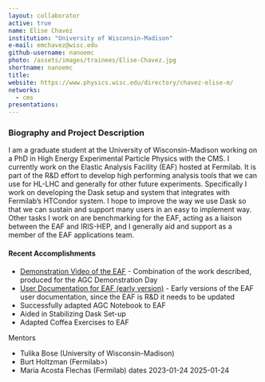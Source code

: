 ```yaml
---
layout: collaborator
active: true
name: Elise Chavez
institution: "University of Wisconsin-Madison"
e-mail: emchavez@wisc.edu
github-username: nanoemc
photo: /assets/images/trainees/Elise-Chavez.jpg
shortname: nanoemc
title: 
website: https://www.physics.wisc.edu/directory/chavez-elise-m/
networks:
  - cms
presentations:
---
```


### Biography and Project Description

I am a graduate student at the University of Wisconsin-Madison working on a PhD in High Energy Experimental Particle Physics with the CMS. I currently work on the Elastic Analysis Facility (EAF) hosted at Fermilab. It is part of the R&D effort to develop high performing analysis tools that we can use for HL-LHC and generally for other future experiments. Specifically I work on developing the Dask setup and system that integrates with Fermilab’s HTCondor system. I hope to improve the way we use Dask so that we can sustain and support many users in an easy to implement way. Other tasks I work on are benchmarking for the EAF, acting as a liaison between the EAF and IRIS-HEP, and I generally aid and support as a member of the EAF applications team. 

#### Recent Accomplishments
- [Demonstration Video of the EAF](https://indico.cern.ch/event/1291680/contributions/5581053/attachments/2714147/4713730/EAF_Demo_Video_with_audio.mp4) - Combination of the work described, produced for the AGC Demonstration Day
- [User Documentation for EAF (early version)](https://eafjupyter.readthedocs.io/en/latest/00_getting_started.html) - Early versions of the EAF user documentation, since the EAF is R&D it needs to be updated
- Successfully adapted AGC Notebook to EAF
- Aided in Stabilizing Dask Set-up
- Adapted Coffea Exercises to EAF

Mentors

  * Tulika Bose (University of Wisconsin-Madison)
  * Burt Holtzman (Fermilab>)
  * Maria Acosta Flechas (Fermilab)
dates 2023-01-24 2025-01-24

